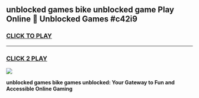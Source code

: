 
## unblocked games bike unblocked game Play Online 👋 Unblocked Games #c42i9
<h3>
<a href="https://premium.freeplayer.one?title=unblocked_games_bike&ref=21F">CLICK TO PLAY</a></h3>
<hr>

<h3>
<a href="https://premium.freeplayer.one?title=unblocked_games_bike&ref=21F">CLICK 2 PLAY</a>
  
</h3>

<a href="https://premium.freeplayer.one?title=unblocked_games_bike&ref=21F/"><img src="https://clearcache.store/games.png"></a>


**unblocked games bike games unblocked: Your Gateway to Fun and Accessible Online Gaming**
